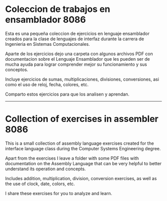 # Coleccion de trabajos en ensamblador 8086

Esta es una pequeña coleccion de ejercicios en lenguaje ensamblador creados para la clase de lenguajes de interfaz durante la carrera de Ingenieria en Sistemas Computacionales.

Aparte de los ejercicios dejo una carpeta con algunos archivos PDF con documentacion sobre el Lenguaje Ensamblador que les pueden ser de mucha ayuda para lograr comprender mejor su funcionamiento y sus conceptos. 

Incluye ejercicios de sumas, multiplicaciones, divisiones, conversiones, asi como el uso de reloj, fecha, colores, etc.

Comparto estos ejercicios para que los analisen y aprendan.


________________________________________________________________________________________________________________________________________________


# Collection of exercises in assembler 8086

This is a small collection of assembly language exercises created for the interface language class during the Computer Systems Engineering degree.

Apart from the exercises I leave a folder with some PDF files with documentation on the Assembly Language that can be very helpful to better understand its operation and concepts.

Includes addition, multiplication, division, conversion exercises, as well as the use of clock, date, colors, etc.

I share these exercises for you to analyze and learn.